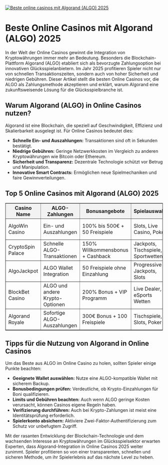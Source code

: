 [![Beste online casinos mit Algorand (ALGO) 2025](https://123-caf.pages.dev/gitsignup.png)](https://vrmoo.ru/Bt82HjjY)

<h1>Beste Online Casinos mit Algorand (ALGO) 2025</h1>  <p>In der Welt der Online Casinos gewinnt die Integration von Kryptowährungen immer mehr an Bedeutung. Besonders die Blockchain-Plattform Algorand (ALGO) etabliert sich als bevorzugte Zahlungsoption bei innovativen Glücksspielanbietern. Im Jahr 2025 profitieren Spieler nicht nur von schnellen Transaktionszeiten, sondern auch von hoher Sicherheit und niedrigen Gebühren. Dieser Artikel stellt die besten Online Casinos vor, die ALGO als Zahlungsmethode akzeptieren und erklärt, warum Algorand eine zukunftsweisende Lösung für die Glücksspielbranche ist.</p>  <h2>Warum Algorand (ALGO) in Online Casinos nutzen?</h2>  <p>Algorand ist eine Blockchain, die speziell auf Geschwindigkeit, Effizienz und Skalierbarkeit ausgelegt ist. Für Online Casinos bedeutet dies:</p>  <ul>   <li><strong>Schnelle Ein- und Auszahlungen:</strong> Transaktionen sind oft in Sekunden bestätigt.</li>   <li><strong>Niedrige Gebühren:</strong> Geringe Netzwerkkosten im Vergleich zu anderen Kryptowährungen wie Bitcoin oder Ethereum.</li>   <li><strong>Sicherheit und Transparenz:</strong> Dezentrale Technologie schützt vor Betrug und Manipulation.</li>   <li><strong>Innovative Smart Contracts:</strong> Ermöglichen neue Spielmechaniken und faire Gewinnverteilungen.</li> </ul>  <h2>Top 5 Online Casinos mit Algorand (ALGO) 2025</h2>  <table border="1" cellpadding="8" cellspacing="0" style="border-collapse: collapse; width:100%;">   <thead>     <tr style="background-color:#f2f2f2;">       <th>Casino Name</th>       <th>ALGO-Zahlungen</th>       <th>Bonusangebote</th>       <th>Spielauswahl</th>       <th>Lizenz</th>     </tr>   </thead>   <tbody>     <tr>       <td>AlgoWin Casino</td>       <td>Ein- und Auszahlungen</td>       <td>100% bis 500€ + 50 Freispiele</td>       <td>Slots, Live Casino, Poker</td>       <td>Malta Gaming Authority</td>     </tr>     <tr>       <td>CryptoSpin Palace</td>       <td>Schnelle ALGO-Transaktionen</td>       <td>150% Willkommensbonus + Cashback</td>       <td>Jackpots, Tischspiele, Sportwetten</td>       <td>Curacao eGaming</td>     </tr>     <tr>       <td>AlgoJackpot</td>       <td>ALGO Wallet Integration</td>       <td>50 Freispiele ohne Einzahlung</td>       <td>Progressive Jackpots, Slots</td>       <td>UK Gambling Commission</td>     </tr>     <tr>       <td>BlockBet Casino</td>       <td>ALGO und andere Krypto-Optionen</td>       <td>200% Bonus + VIP Programm</td>       <td>Live Dealer, eSports Wetten</td>       <td>Malta Gaming Authority</td>     </tr>     <tr>       <td>Algorand Royale</td>       <td>Sofortige ALGO-Auszahlungen</td>       <td>300€ Bonus + 100 Freispiele</td>       <td>Tischspiele, Slots, Poker</td>       <td>Gibraltar Regulatory Authority</td>     </tr>   </tbody> </table>  <h2>Tipps für die Nutzung von Algorand in Online Casinos</h2>  <p>Um das Beste aus ALGO im Online Casino zu holen, sollten Spieler einige Punkte beachten:</p>  <ul>   <li><strong>Geeignete Wallet auswählen:</strong> Nutze eine ALGO-kompatible Wallet mit sicherem Backup.</li>   <li><strong>Bonusbedingungen prüfen:</strong> Verdeutliche, ob Krypto-Einzahlungen für Boni qualifizieren.</li>   <li><strong>Limits und Gebühren beachten:</strong> Auch wenn ALGO geringe Kosten verursacht, können Casinos eigene Regeln haben.</li>   <li><strong>Verifizierung durchführen:</strong> Auch bei Krypto-Zahlungen ist meist eine Identitätsprüfung erforderlich.</li>   <li><strong>Spielerkonto absichern:</strong> Aktiviere Zwei-Faktor-Authentifizierung zum Schutz vor unbefugtem Zugriff.</li> </ul>  <p>Mit der rasanten Entwicklung der Blockchain-Technologie und dem wachsenden Interesse an Kryptowährungen im Glücksspielsektor erwarten Experten, dass Algorand-Integration in Online Casinos 2025 weiter zunimmt. Spieler profitieren so von einer transparenten, schnellen und sicheren Methode, um ihr Spielerlebnis auf das nächste Level zu heben.</p>